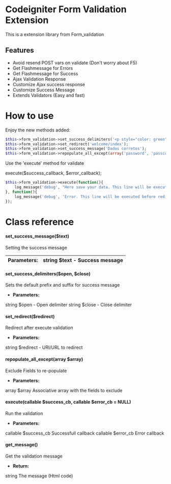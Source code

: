 # Codeigniter Form Validation Extension
This is a extension library from Form_validation
## Features
* Avoid resend POST vars on validate (Don't worry about F5)
* Get Flashmessage for Errors
* Get Flashmessage for Success
* Ajax Validation Response
* Customize Ajax success response
* Customize Success Message
* Extends Validators (Easy and fast)

# How to use
Enjoy the new methods added:
```php
$this->form_validation->set_success_delimiters('<p style="color: green">', '</p>');
$this->form_validation->set_redirect('welcome/index');
$this->form_validation->set_success_message('Dados corretos');
$this->form_validation->repopulate_all_except(array('password', 'passconf'));
```
Use the 'execute' method for validate

execute($success_callback, $error_callback);
```php
$this->form_validation->execute(function(){ 
    log_message('debug', "Here save your data. This line will be executed before redirect"); 
}, function(){
    log_message('debug', 'Error. This line will be executed before redirect');
});
```
# Class reference
#### set_success_message($text)
Setting the success message

| **Parameters:** | string $text - Success message |
|-----------------|--------------------------------|

#### set_success_delimiters($open, $close)
Sets the default prefix and suffix for success message
* **Parameters:**

string $open - Open delimiter
string $close - Close delimiter

#### set_redirect($redirect)
Redirect after execute validation
* **Parameters:**

string $redirect - URI/URL to redirect

#### repopulate_all_except(array $array)
Exclude Fields to re-populate
* **Parameters:**

array $array Associative array with the fields to exclude

#### execute(callable $success_cb, callable $error_cb = NULL)
Run the validation
* **Parameters:**

callable $success_cb Successfull callback
callable $error_cb Error callback


#### get_message()
Get the validation message
* **Return:**

string The message (Html code)

